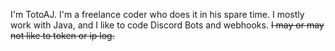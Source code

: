 I'm TotoAJ.
I'm a freelance coder who does it in his spare time.
I mostly work with Java, and I like to code Discord Bots and webhooks.
~~I may or may not like to token or ip log.~~

